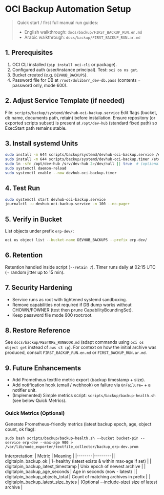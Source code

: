 # OCI Backup Automation Setup

> Quick start / first full manual run guides:
> - English walkthrough: `docs/backup/FIRST_BACKUP_RUN.en.md`
> - Arabic walkthrough: `docs/backup/FIRST_BACKUP_RUN.ar.md`

## 1. Prerequisites
1. OCI CLI installed (`pip install oci-cli` or package).
2. Configured auth (user/instance principal). Test: `oci os ns get`.
3. Bucket created (e.g. `DEVHUB_BACKUPS`).
4. Password file for DB at `/root/dolibarr_dev-db.pass` (contents = password only, mode 600).

## 2. Adjust Service Template (if needed)
File: `scripts/backup/systemd/devhub-oci-backup.service`
Edit flags (bucket, db name, documents path, retain) before installation.
Ensure repository (or exported scripts subset) is present at `/opt/dev-hub` (standard fixed path) so ExecStart path remains stable.

## 3. Install systemd Units
```bash
sudo install -m 644 scripts/backup/systemd/devhub-oci-backup.service /etc/systemd/system/
sudo install -m 644 scripts/backup/systemd/devhub-oci-backup.timer /etc/systemd/system/
sudo ln -sfn /opt/dev-hub /srv/dev-hub 2>/dev/null || true  # (optional legacy symlink)
sudo systemctl daemon-reload
sudo systemctl enable --now devhub-oci-backup.timer
```

## 4. Test Run
```bash
sudo systemctl start devhub-oci-backup.service
journalctl -u devhub-oci-backup.service -n 100 --no-pager
```

## 5. Verify in Bucket
List objects under prefix `erp-dev/`:
```bash
oci os object list --bucket-name DEVHUB_BACKUPS --prefix erp-dev/
```

## 6. Retention
Retention handled inside script (`--retain 7`). Timer runs daily at 02:15 UTC (+ random jitter up to 15 min).

## 7. Security Hardening
- Service runs as root with tightened systemd sandboxing.
- Remove capabilities not required if DB dump works without CHOWN/FOWNER (test then prune CapabilityBoundingSet).
- Keep password file mode 600 root:root.

## 8. Restore Reference
See `docs/backup/RESTORE_RUNBOOK.md` (adapt commands using `oci os object get` instead of `aws s3 cp`). For context on how the initial archive was produced, consult `FIRST_BACKUP_RUN.en.md` or `FIRST_BACKUP_RUN.ar.md`.

## 9. Future Enhancements
- Add Prometheus textfile metric export (backup timestamp + size).
- Add notification hook (email / webhook) on failure via `OnFailure=` + a notifier unit.
 - (Implemented) Simple metrics script: `scripts/backup/backup-health.sh` (see below Quick Metrics).

### Quick Metrics (Optional)
Generate Prometheus-friendly metrics (latest backup epoch, age, object count, ok flag):
```
sudo bash scripts/backup/backup-health.sh --bucket bucket-pin --service erp-dev --max-age 900 > /var/lib/node_exporter/textfile_collector/backup_erp-dev.prom
```
Interpretation:
| Metric | Meaning |
|--------|---------|
| digitalpin_backup_ok | 1=healthy (latest exists & within max-age if set) |
| digitalpin_backup_latest_timestamp | Unix epoch of newest archive |
| digitalpin_backup_age_seconds | Age in seconds (now - latest) |
| digitalpin_backup_objects_total | Count of matching archives in prefix |
| digitalpin_backup_latest_size_bytes | (Optional --include-size) size of latest archive |

